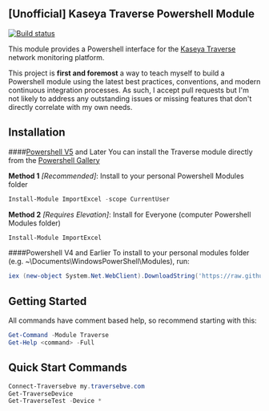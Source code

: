 [Unofficial] Kaseya Traverse Powershell Module
-
[![Build status](https://ci.appveyor.com/api/projects/status/hyh1xb65ebiiovoi/branch/master?svg=true)](https://ci.appveyor.com/project/JustinGrote/traverse/branch/master)

This module provides a Powershell interface for the [Kaseya Traverse](http://traverse-monitoring.com) network monitoring platform.

This project is **first and foremost** a way to teach myself to build a Powershell module using the latest best practices, conventions, and modern continuous integration processes. As such, I accept pull requests but I'm not likely to address any outstanding issues or missing features that don't directly correlate with my own needs.

Installation
-
####[Powershell V5](https://www.microsoft.com/en-us/download/details.aspx?id=50395) and Later
You can install the Traverse module directly from the [Powershell Gallery](http://www.powershellgallery.com/packages/Traverse)

**Method 1** *[Recommended]*: Install to your personal Powershell Modules folder
```powershell
Install-Module ImportExcel -scope CurrentUser
```
**Method 2** *[Requires Elevation]*: Install for Everyone (computer Powershell Modules folder)
```powershell
Install-Module ImportExcel
```
####Powershell V4 and Earlier
To install to your personal modules folder (e.g. ~\Documents\WindowsPowerShell\Modules), run:

```powershell
iex (new-object System.Net.WebClient).DownloadString('https://raw.github.com/dfinke/ImportExcel/master/Install.ps1')
```

Getting Started
-

All commands have comment based help, so recommend starting with this:
```powershell
Get-Command -Module Traverse
Get-Help <command> -Full
```

Quick Start Commands
-
```powershell
Connect-Traversebve my.traversebve.com
Get-TraverseDevice
Get-TraverseTest -Device *
```
